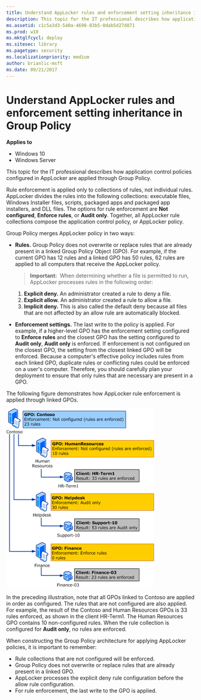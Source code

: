 ```yaml
---
title: Understand AppLocker rules and enforcement setting inheritance in Group Policy (Windows 10)
description: This topic for the IT professional describes how application control policies configured in AppLocker are applied through Group Policy.
ms.assetid: c1c5a3d3-540a-4698-83b5-0dab5d27d871
ms.prod: w10
ms.mktglfcycl: deploy
ms.sitesec: library
ms.pagetype: security
ms.localizationpriority: medium
author: brianlic-msft
ms.date: 09/21/2017
---
```


# Understand AppLocker rules and enforcement setting inheritance in Group Policy

**Applies to**
 -   Windows 10 
 -   Windows Server

This topic for the IT professional describes how application control policies configured in AppLocker are applied through Group Policy.

Rule enforcement is applied only to collections of rules, not individual rules. AppLocker divides the rules into the following collections: executable files, Windows Installer files, scripts, packaged apps and packaged app installers, and DLL files. The options for rule enforcement are **Not configured**, **Enforce rules**, or **Audit only**. Together, all AppLocker rule collections compose the application control policy, or AppLocker policy.

Group Policy merges AppLocker policy in two ways:

-   **Rules.** Group Policy does not overwrite or replace rules that are already present in a linked Group Policy Object (GPO). For example, if the current GPO has 12 rules and a linked GPO has 50 rules, 62 rules are applied to all computers that receive the AppLocker policy.
    >**Important:**  When determining whether a file is permitted to run, AppLocker processes rules in the following order:

    1.  **Explicit deny.** An administrator created a rule to deny a file.
    2.  **Explicit allow.** An administrator created a rule to allow a file.
    3.  **Implicit deny.** This is also called the default deny because all files that are not affected by an allow rule are automatically blocked.
     
-   **Enforcement settings.** The last write to the policy is applied. For example, if a higher-level GPO has the enforcement setting configured to **Enforce rules** and the closest GPO has the setting configured to **Audit only**, **Audit only** is enforced. If enforcement is not configured on the closest GPO, the setting from the closest linked GPO will be enforced.
Because a computer's effective policy includes rules from each linked GPO, duplicate rules or conflicting rules could be enforced on a user's computer. Therefore, you should carefully plan your deployment to ensure that only rules that are necessary are present in a GPO.

The following figure demonstrates how AppLocker rule enforcement is applied through linked GPOs.

![applocker rule enforcement inheritance chart](images/applocker-plan-inheritance.gif)

In the preceding illustration, note that all GPOs linked to Contoso are applied in order as configured. The rules that are not configured are also applied. For example, the result of the Contoso and Human Resources GPOs is 33 rules enforced, as shown in the client HR-Term1. The Human Resources GPO contains 10 non-configured rules. When the rule collection is configured for **Audit only**, no rules are enforced.

When constructing the Group Policy architecture for applying AppLocker policies, it is important to remember:

-   Rule collections that are not configured will be enforced.
-   Group Policy does not overwrite or replace rules that are already present in a linked GPO.
-   AppLocker processes the explicit deny rule configuration before the allow rule configuration.
-   For rule enforcement, the last write to the GPO is applied.

